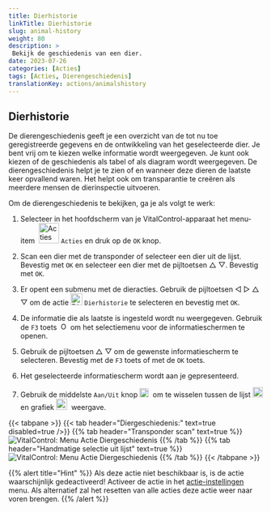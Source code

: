 ```yaml
---
title: Dierhistorie
linkTitle: Dierhistorie
slug: animal-history
weight: 80
description: >
 Bekijk de geschiedenis van een dier.
date: 2023-07-26
categories: [Acties]
tags: [Acties, Dierengeschiedenis]
translationKey: actions/animalshistory
---
```


## Dierhistorie

De dierengeschiedenis geeft je een overzicht van de tot nu toe geregistreerde gegevens en de ontwikkeling van het geselecteerde dier. Je bent vrij om te kiezen welke informatie wordt weergegeven. Je kunt ook kiezen of de geschiedenis als tabel of als diagram wordt weergegeven. De dierengeschiedenis helpt je te zien of en wanneer deze dieren de laatste keer opvallend waren. Het helpt ook om transparantie te creëren als meerdere mensen de dierinspectie uitvoeren.

Om de dierengeschiedenis te bekijken, ga je als volgt te werk:

1. Selecteer in het hoofdscherm van je VitalControl-apparaat het menu-item &nbsp;<img src="/icons/actions.svg" width="40" align="bottom" alt="Acties" />  `Acties` en druk op de `OK` knop.

2. Scan een dier met de transponder of selecteer een dier uit de lijst. Bevestig met `OK` en selecteer een dier met de pijltoetsen △ ▽. Bevestig met `OK`.

3. Er opent een submenu met de dieracties. Gebruik de pijltoetsen ◁ ▷ △ ▽ om de actie <img src="/icons/actions/history.svg" width="23" align="bottom" alt="Dierengeschiedenis" /> `Dierhistorie` te selecteren en bevestig met `OK`.

4. De informatie die als laatste is ingesteld wordt nu weergegeven. Gebruik de `F3` toets &nbsp;<img src="/icons/footer/open-popup.svg" width="15" align="bottom" alt="Open popup" /> om het selectiemenu voor de informatieschermen te openen.

5. Gebruik de pijltoetsen △ ▽ om de gewenste informatiescherm te selecteren. Bevestig met de `F3` toets of met de `OK` toets.

6. Het geselecteerde informatiescherm wordt aan je gepresenteerd.

7. Gebruik de middelste `Aan/Uit` knop <img src="/icons/footer/on-off.svg" width="18" align="bottom" alt="Aan/Uit knop" />&nbsp; om te wisselen tussen de lijst <img src="/icons/footer/list.svg" width="20" align="bottom" alt="Lijstweergave" /> en grafiek <img src="/icons/footer/chart.svg" width="22" align="bottom" alt="Grafiekweergave" />&nbsp; weergave.

{{< tabpane >}}
{{< tab header="Diergeschiedenis:" text=true disabled=true />}}
{{% tab header="Transponder scan" text=true %}}
 ![VitalControl: Menu Actie Diergeschiedenis](../images/animalhistory-scan.png "Diergeschiedenis")
{{% /tab %}}
{{% tab header="Handmatige selectie uit lijst" text=true %}}
 ![VitalControl: Menu Actie Diergeschiedenis](../images/animalhistory.png "Diergeschiedenis")
{{% /tab %}}
{{< /tabpane >}}

{{% alert title="Hint" %}}
Als deze actie niet beschikbaar is, is de actie waarschijnlijk gedeactiveerd! Activeer de actie in het [actie-instellingen](../setting/) menu. Als alternatief zal het resetten van alle acties deze actie weer naar voren brengen.
{{% /alert %}}
